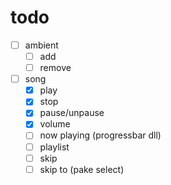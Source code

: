 # todo

- [ ] ambient
    - [ ] add
    - [ ] remove
- [ ] song
    - [x] play
    - [x] stop
    - [x] pause/unpause
    - [x] volume
    - [ ] now playing (progressbar dll)
    - [ ] playlist
    - [ ] skip
    - [ ] skip to (pake select)